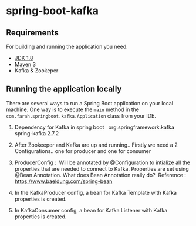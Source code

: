 # spring-boot-kafka
## Requirements

For building and running the application you need:

- [JDK 1.8](http://www.oracle.com/technetwork/java/javase/downloads/jdk8-downloads-2133151.html)
- [Maven 3](https://maven.apache.org)
- Kafka & Zookeper

## Running the application locally

There are several ways to run a Spring Boot application on your local machine. One way is to execute the `main` method in the `com.farah.springboot.kafka.Application` class from your IDE.
1. Dependency for Kafka in spring boot  <dependency>
    		<groupId>org.springframework.kafka</groupId>
    		<artifactId>spring-kafka</artifactId>
    		<version>2.7.2</version>
       </dependency>

2. After Zookeeper and Kafka are up and running.. Firstly we need a 2 Configurations.. one for producer and one for consumer
3. ProducerConfig : 
Will be annotated by @Configuration to intialize all the properties that are needed to connect to Kafka.
Properties are set using @Bean Annotation.
What does Bean Annotation really do?  Reference : https://www.baeldung.com/spring-bean 
4. In the KafkaProducer config, a bean for Kafka Template with Kafka properties is created.
5. In KafkaConsumer config, a bean for Kafka Listener with Kafka properties is created.
